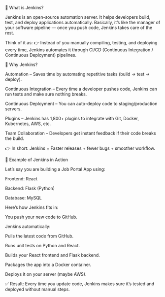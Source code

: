 🔹 What is Jenkins?

Jenkins is an open-source automation server.
It helps developers build, test, and deploy applications automatically.
Basically, it’s like the manager of your software pipeline — once you push code, Jenkins takes care of the rest.

Think of it as:
👉 Instead of you manually compiling, testing, and deploying every time, Jenkins automates it through CI/CD (Continuous Integration / Continuous Deployment) pipelines.

🔹 Why Jenkins?

Automation – Saves time by automating repetitive tasks (build → test → deploy).

Continuous Integration – Every time a developer pushes code, Jenkins can run tests and make sure nothing breaks.

Continuous Deployment – You can auto-deploy code to staging/production servers.

Plugins – Jenkins has 1,800+ plugins to integrate with Git, Docker, Kubernetes, AWS, etc.

Team Collaboration – Developers get instant feedback if their code breaks the build.

👉 In short: Jenkins = Faster releases + fewer bugs + smoother workflow.

🔹 Example of Jenkins in Action

Let’s say you are building a Job Portal App using:

Frontend: React

Backend: Flask (Python)

Database: MySQL

Here’s how Jenkins fits in:

You push your new code to GitHub.

Jenkins automatically:

Pulls the latest code from GitHub.

Runs unit tests on Python and React.

Builds your React frontend and Flask backend.

Packages the app into a Docker container.

Deploys it on your server (maybe AWS).

✅ Result: Every time you update code, Jenkins makes sure it’s tested and deployed without manual steps.
